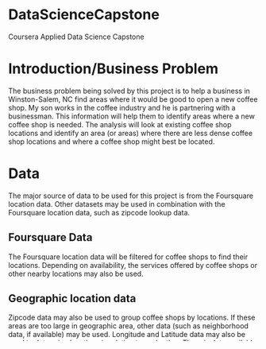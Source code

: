 # DataScienceCapstone
Coursera Applied Data Science Capstone

# Introduction/Business Problem
The business problem being solved by this project is to help a business in Winston-Salem, NC find areas where it would be good to open a new coffee shop. 
My son works in the coffee industry and he is partnering with a businessman. This information will help them to identify areas where a new coffee shop is needed. The analysis will look at existing coffee shop locations and identify an area (or areas) where there are less dense coffee shop locations and where a coffee shop might best be located. 

# Data
The major source of data to be used for this project is from the Foursquare location data. Other datasets may be used in combination with the Foursquare location data, such as zipcode lookup data. 
## Foursquare Data
The Foursquare location data will be filtered for coffee shops to find their locations. Depending on availability, the services offered by coffee shops or other nearby locations may also be used.

## Geographic location data
Zipcode data may also be used to group coffee shops by locations. If these areas are too large in geographic area, other data (such as neighborhood data, if available) may be used.  Longitude and Latitude data may also be used to determine locations in relation to each other.
There is data available here:

Foursquare:
https://developer.foursquare.com/docs/api-reference/venues/search/

https://wsoic.cityofws.org/
and
https://wsoic.cityofws.org/datasets/315e683b6e7b4a11bb05fd1d863c074c_1/data?geometry=-81.132%2C35.925%2C-79.398%2C36.313

and
https://public.opendatasoft.com/api/v1/console/datasets/1.0/search/?rows=-1

and
https://www.arcgis.com/home/group.html?content=all&q=zip&t=group&id=24838c2d95e14dd18c25e9bad55a7f82&view=list#content

and
https://developers.google.com/maps/documentation/geocoding/overview

and
https://www.zipcodeapi.com/

and Census data
https://geocoding.geo.census.gov/geocoder/

and
https://geocoding.geo.census.gov/geocoder/Geocoding_Services_API.pdf

and mapquest 
https://developer.mapquest.com/documentation/open/geocoding-api/



## Distance data
Distance data may also be used to determine size and coverage of geographic areas and distance between groupings.

